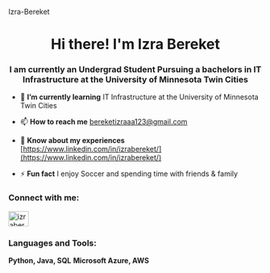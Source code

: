 Izra-Bereket
<h1 align="center">Hi there! I'm Izra Bereket</h1>
<h3 align="center"> I am currently an Undergrad Student Pursuing a bachelors in IT Infrastructure at the University of Minnesota Twin Cities </h3>

- 🌱 **I’m currently learning** IT Infrastructure at the University of Minnesota Twin Cities

- 📫 **How to reach me** bereketizraaa123@gmail.com

- 📄 **Know about my experiences** [https://www.linkedin.com/in/izrabereket/](https://www.linkedin.com/in/izrabereket/)

- ⚡ **Fun fact** I enjoy Soccer and spending time with friends & family

<h3 align="left">Connect with me:</h3>
<p align="left">
<a href="https://linkedin.com/in/izrabereket" target="blank"><img align="center" src="https://raw.githubusercontent.com/rahuldkjain/github-profile-readme-generator/master/src/images/icons/Social/linked-in-alt.svg" alt="izrabereket" height="30" width="40" /></a>
</p>

<h3 align="left">Languages and Tools:</h3>

**Python, Java, SQL**
**Microsoft Azure, AWS**
